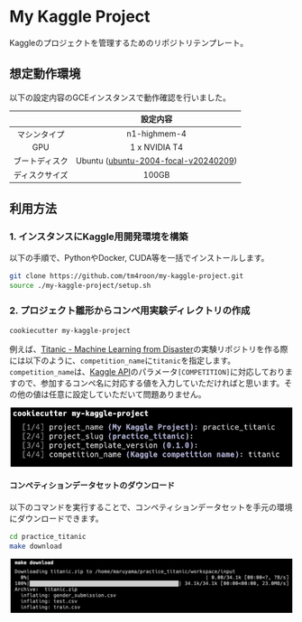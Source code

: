 # My Kaggle Project

Kaggleのプロジェクトを管理するためのリポジトリテンプレート。


## 想定動作環境
以下の設定内容のGCEインスタンスで動作確認を行いました。

|  | 設定内容 |
|:--------:|:---------:|
| マシンタイプ | n1-highmem-4 |
| GPU | 1 x NVIDIA T4 | 
| ブートディスク | Ubuntu ([ubuntu-2004-focal-v20240209](https://console.cloud.google.com/compute/imagesDetail/projects/ubuntu-os-cloud/global/images/ubuntu-2004-focal-v20240209?project=kaggle-414007)) | 
| ディスクサイズ | 100GB |


## 利用方法

### 1. インスタンスにKaggle用開発環境を構築
以下の手順で、PythonやDocker, CUDA等を一括でインストールします。
```bash
git clone https://github.com/tm4roon/my-kaggle-project.git 
source ./my-kaggle-project/setup.sh
```

### 2. プロジェクト雛形からコンペ用実験ディレクトリの作成
```bash
cookiecutter my-kaggle-project
```

例えば、[Titanic - Machine Learning from Disaster](https://www.kaggle.com/competitions/titanic)の実験リポジトリを作る際には以下のように、`competition_name`に`titanic`を指定します。`competition_name`は、[Kaggle API](https://www.kaggle.com/docs/api)のパラメータ`[COMPETITION]`に対応しておりますので、参加するコンペ名に対応する値を入力していただければと思います。その他の値は任意に設定していただいて問題ありません。

<p align="center">
<img width=500 src=/images/example_cookiecutter_setup.png>
</p>

#### コンペティションデータセットのダウンロード
以下のコマンドを実行することで、コンペティションデータセットを手元の環境にダウンロードできます。

```bash
cd practice_titanic
make download
```
<p align="center">
<img width=500 src=/images/example_make_download.png>
</p>


